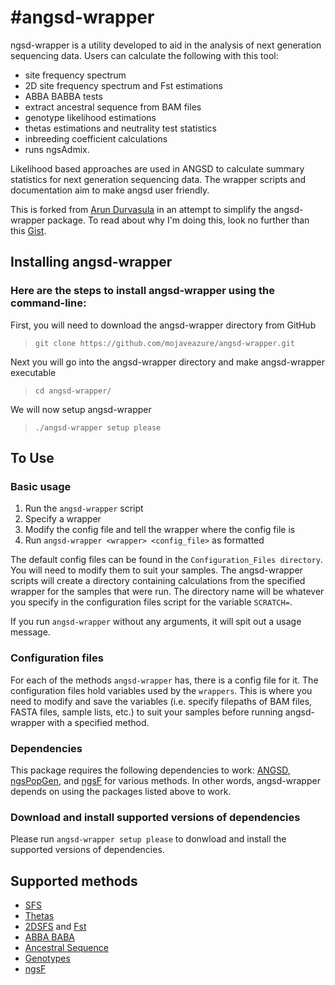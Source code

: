 #angsd-wrapper
=============


ngsd-wrapper is a utility developed to aid in the analysis of next generation sequencing data. Users can calculate the following with this tool: 
- site frequency spectrum
- 2D site frequency spectrum and Fst estimations
- ABBA BABBA tests
- extract ancestral sequence from BAM files
- genotype likelihood estimations
- thetas estimations and neutrality test statistics
- inbreeding coefficient calculations
- runs ngsAdmix.  

Likelihood based approaches are used in ANGSD to calculate summary statistics for next generation sequencing data. The wrapper scripts and documentation aim to make angsd user friendly.

This is forked from [Arun Durvasula](https://github.com/arundurvasula/angsd-wrapper) in an attempt to simplify the angsd-wrapper package. To read about why I'm doing this, look no further than this [Gist](https://gist.github.com/mojaveazure/ce8c41440805be16c09c).

## Installing angsd-wrapper
### Here are the steps to install angsd-wrapper using the command-line:
First, you will need to download the angsd-wrapper directory from GitHub

> `git clone https://github.com/mojaveazure/angsd-wrapper.git`

Next you will go into the angsd-wrapper directory and make angsd-wrapper executable

> `cd angsd-wrapper/`

We will now setup angsd-wrapper

> `./angsd-wrapper setup please`

## To Use

### Basic usage
1. Run the `angsd-wrapper` script
2. Specify a wrapper
3. Modify the config file and tell the wrapper where the config file is
4. Run `angsd-wrapper <wrapper> <config_file>` as formatted

The default config files can be found in the `Configuration_Files directory`. You will need to modify them to suit your samples. The angsd-wrapper scripts will create a directory containing calculations from the specified wrapper for the samples that were run. The directory name will be whatever you specify in the configuration files script for the variable `SCRATCH=`.

If you run `angsd-wrapper` without any arguments, it will spit out a usage message.

### Configuration files

For each of the methods `angsd-wrapper` has, there is a config file for it. The configuration files hold variables used by the `wrappers`. This is where you need to modify and save the variables (i.e. specify filepaths of BAM files, FASTA files, sample lists, etc.) to suit your samples before running angsd-wrapper with a specified method.

### Dependencies
This package requires the following dependencies to work: [ANGSD](https://github.com/angsd/angsd), [ngsPopGen](https://github.com/mfumagalli/ngsPopGen), and [ngsF](https://github.com/fgvieira/ngsF) for various methods. In other words, angsd-wrapper depends on using the packages listed above to work. 

### Download and install supported versions of dependencies
Please run `angsd-wrapper setup please` to donwload and install the supported versions of dependencies. 

## Supported methods

- [SFS](https://github.com/arundurvasula/angsd-wrapper/wiki/Site-Frequency-Spectrum)
- [Thetas](https://github.com/arundurvasula/angsd-wrapper/wiki/Thetas)
- [2DSFS](https://github.com/arundurvasula/angsd-wrapper/wiki/2D-Site-Frequency-Spectrum) and [Fst](https://github.com/arundurvasula/angsd-wrapper/wiki/ngsTools-FST)
- [ABBA BABA](https://github.com/arundurvasula/angsd-wrapper/wiki/ABBA-BABA)
- [Ancestral Sequence](https://github.com/mojaveazure/angsd-wrapper/blob/master/Wrappers/Ancestral_Sequence.sh)
- [Genotypes](https://github.com/mojaveazure/angsd-wrapper/blob/master/Wrappers/Genotypes.sh)
- [ngsF](https://github.com/fgvieira/ngsF)

